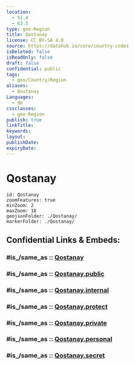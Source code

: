 ```yaml
---
location:
  - 51.4
  - 63.5
type: geo-Region
title: Qostanay
license: CC BY-SA 4.0
source: https://datahub.io/core/country-codes
isDeleted: false
isReadOnly: false
draft: false
confidential: public
tags:
  - geo/Country/Region
aliases:
  - Qostanay
Languages:
  - de
cssclasses:
  - geo-Region
publish: true
linkTitle:
keywords:
layout:
publishDate:
expiryDate:
---
```


# Qostanay

```leaflet
id: Qostanay
zoomFeatures: true 
minZoom: 2 
maxZoom: 18
geojsonFolder: ./Qostanay/
markerFolder: ./Qostanay/
```


## Confidential Links & Embeds: 

### #is_/same_as :: [Qostanay](/_Standards/Earth/Continent/Asia/Asia~Central/Kazakhstan/Counties/Qostanay.md) 

### #is_/same_as :: [Qostanay.public](/_public/Earth/Continent/Asia/Asia~Central/Kazakhstan/Counties/Qostanay.public.md) 

### #is_/same_as :: [Qostanay.internal](/_internal/Earth/Continent/Asia/Asia~Central/Kazakhstan/Counties/Qostanay.internal.md) 

### #is_/same_as :: [Qostanay.protect](/_protect/Earth/Continent/Asia/Asia~Central/Kazakhstan/Counties/Qostanay.protect.md) 

### #is_/same_as :: [Qostanay.private](/_private/Earth/Continent/Asia/Asia~Central/Kazakhstan/Counties/Qostanay.private.md) 

### #is_/same_as :: [Qostanay.personal](/_personal/Earth/Continent/Asia/Asia~Central/Kazakhstan/Counties/Qostanay.personal.md) 

### #is_/same_as :: [Qostanay.secret](/_secret/Earth/Continent/Asia/Asia~Central/Kazakhstan/Counties/Qostanay.secret.md)

